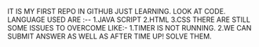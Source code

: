 IT IS MY FIRST REPO IN GITHUB JUST LEARNING.
LOOK AT CODE.
LANGUAGE USED ARE :--
1.JAVA SCRIPT
2.HTML
3.CSS
THERE ARE STILL SOME ISSUES TO OVERCOME LIKE:-
1.TIMER IS NOT RUNNING.
2.WE CAN SUBMIT ANSWER  AS WELL AS AFTER TIME UP!
SOLVE THEM.
